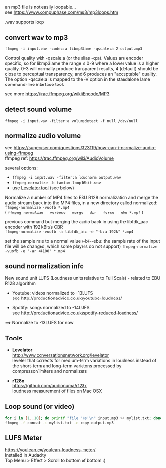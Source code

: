 an mp3 file is not easily loopable...   
see https://www.compuphase.com/mp3/mp3loops.htm  

.wav supports loop

## convert wav to mp3
`ffmpeg -i input.wav -codec:a libmp3lame -qscale:a 2 output.mp3`  

Control quality with -qscale:a (or the alias -q:a). Values are encoder specific, so for libmp3lame the range is 0-9 where a lower value is a higher quality. 0-3 will normally produce transparent results, 4 (default) should be close to perceptual transparency, and 6 produces an "acceptable" quality. The option -qscale:a is mapped to the -V option in the standalone lame command-line interface tool.  

see more https://trac.ffmpeg.org/wiki/Encode/MP3

## detect sound volume
`ffmpeg -i input.wav -filter:a volumedetect -f null /dev/null`

## normalize audio volume
see https://superuser.com/questions/323119/how-can-i-normalize-audio-using-ffmpeg  
ffmpeg ref: https://trac.ffmpeg.org/wiki/AudioVolume

several options:  
- `ffmpeg -i input.wav -filter:a loudnorm output.wav`
- `ffmpeg-normalize -b tamtam-loop16bit.wav`
- use [Levelator tool](http://www.conversationsnetwork.org/levelator) (see below)

Normalize a number of MP4 files to EBU R128 normalization and merge the audio stream back into the MP4 files, in a new directory called normalized:  
`ffmpeg-normalize -vuofb *.mp4`  
( `ffmpeg-normalize --verbose --merge --dir --force --ebu *.mp4` )

previous command but merging the audio back in using the libfdk_aac encoder with 192 kBit/s CBR  
`ffmpeg-normalize -vuofb -a libfdk_aac -e "-b:a 192k" *.mp4`

set the sample rate to a normal value (-b/--ebu: the sample rate of the input file will be changed, which some players do not support)
`ffmpeg-normalize -vuofb -e "-ar 44100" *.mp4`


## sound normalization info
New sound unit LUFS (Loudness units relative to Full Scale) - related to EBU R128 algorithm

- Youtube: videos normalized to -13LUFS  
see http://productionadvice.co.uk/youtube-loudness/

- Spotify: songs normalized to -14LUFS  
see http://productionadvice.co.uk/spotify-reduced-loudness/

==> Normalize to -13LUFS for now

## Tools

- **Levelator**  
http://www.conversationsnetwork.org/levelator  
leveler that corrects for medium-term variations in loudness instead of the short-term and long-term variatons processed by compressor/limiters and normalizers

- **r128x**  
https://github.com/audionuma/r128x  
loudness measurement of files on Mac OSX 

## Loop sound (or video)
```sh
for i in {1..10}; do printf "file '%s'\n" input.mp3 >> mylist.txt; done
ffmpeg -f concat -i mylist.txt -c copy output.mp3
```

## LUFS Meter
https://youlean.co/youlean-loudness-meter/  
Installed in Audacity  
Top Menu > Effect > Scroll to bottom of bottom :)
